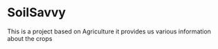 # SoilSavvy
This is a project based on Agriculture it provides us various information about the crops
